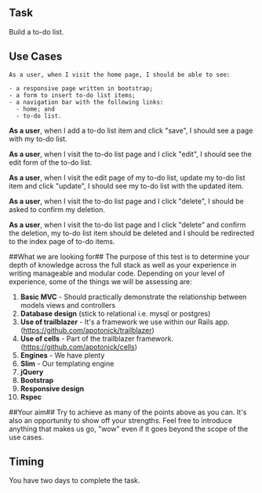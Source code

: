 ## Task
   Build a to-do list.

## Use Cases
    As a user, when I visit the home page, I should be able to see:
  
    - a responsive page written in bootstrap;
    - a form to insert to-do list items;
    - a navigation bar with the following links:
      - home; and
      - to-do list.
      
  **As a user**, when I add a to-do list item and click "save", I should see a page with my to-do list.
  
  **As a user**, when I visit the to-do list page and I click "edit", I should see the edit form of the to-do list.
  
  **As a user**, when I visit the edit page of my to-do list, update my to-do list item and click "update", I should  see my to-do list with the updated item.
  
  **As a user**, when I visit the to-do list page and I click "delete", I should be asked to confirm my deletion.
  
  **As a user**, when I visit the to-do list page and I click "delete" and confirm the deletion, my to-do list item should be deleted and I should be redirected to the index page of to-do items.


##What we are looking for##
  The purpose of this test is to determine your depth of knowledge across the full stack as well as your experience in writing manageable and modular code.  Depending on your level of experience, some of the things we will be assessing are:
  
1. **Basic MVC** - Should practically demonstrate the relationship between models views and controllers
2. **Database design** (stick to relational i.e. mysql or postgres)
3. **Use of trailblazer** - It's a framework we use within our Rails app. (https://github.com/apotonick/trailblazer)
4. **Use of cells** - Part of the trailblazer framework. (https://github.com/apotonick/cells)
5. **Engines** - We have plenty
6. **Slim** - Our templating engine
7. **jQuery**
8. **Bootstrap**
9. **Responsive design**
10. **Rspec**


##Your aim##
Try to achieve as many of the points above as you can.  It's also an opportunity to show off your strengths.  Feel free to introduce anything that makes us go, "wow" even if it goes beyond the scope of the use cases.

## Timing ##
You have two days to complete the task.
